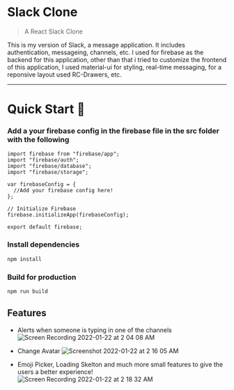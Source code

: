 # Slack Clone

> A React Slack Clone

This is my version of Slack, a message application. It includes authentication, messageing, channels, etc. I used for firebase as the backend for this application, other than that i tried to customize the frontend of this application, I used material-ui for styling, real-time messaging, for a reponsive layout used RC-Drawers, etc.

---

# Quick Start 🚀

### Add a your firebase config in the firebase file in the src folder with the following

```
import firebase from "firebase/app";
import "firebase/auth";
import "firebase/database";
import "firebase/storage";

var firebaseConfig = {
  //Add your firebase config here!
};

// Initialize Firebase
firebase.initializeApp(firebaseConfig);

export default firebase;
```

### Install dependencies

```bash
npm install
```

### Build for production

```bash
npm run build
```

## Features

- Alerts when someone is typing in one of the channels
![Screen Recording 2022-01-22 at 2 04 08 AM](https://user-images.githubusercontent.com/67803385/150597126-0fb24f40-664a-41ac-8cfd-f6b35087596c.gif)

- Change Avatar
![Screenshot 2022-01-22 at 2 16 05 AM](https://user-images.githubusercontent.com/67803385/150597889-c15e42d2-418a-48dc-957d-5ffa8bc8867b.png)

- Emoji Picker, Loading Skelton and much more small features to give the users a better experience!
![Screen Recording 2022-01-22 at 2 18 32 AM](https://user-images.githubusercontent.com/67803385/150598287-2a51bf12-5e18-4376-802e-58658a74bf60.gif)
